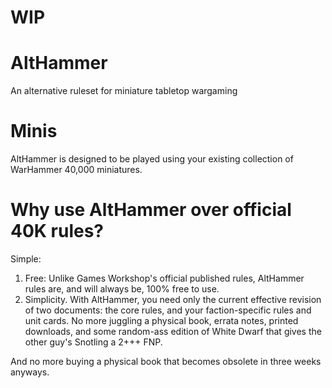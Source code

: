 # **WIP**
# AltHammer
An alternative ruleset for miniature tabletop wargaming

# Minis
AltHammer is designed to be played using your existing collection of WarHammer 40,000 miniatures.

# Why use AltHammer over official 40K rules?
Simple:
1. Free: Unlike Games Workshop's official published rules, AltHammer rules are, and will always be, 100% free to use.
2. Simplicity. With AltHammer, you need only the current effective revision of two documents: the core rules, and your faction-specific rules and unit cards. No more juggling a physical book, errata notes, printed downloads, and some random-ass edition of White Dwarf that gives the other guy's Snotling a 2+++ FNP.

And no more buying a physical book that becomes obsolete in three weeks anyways.
